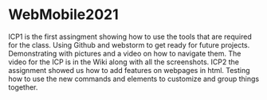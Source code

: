 # WebMobile2021
ICP1 is the first assingment showing how to use the tools that are required for the class. Using Github and webstorm to get ready for future projects. Demonstrating with pictures and a video on how to navigate them. The video for the ICP is in the Wiki along with all the screenshots.
ICP2 the assignment showed us how to add features on webpages in html. Testing how to use the new commands and elements to customize and group things together.
